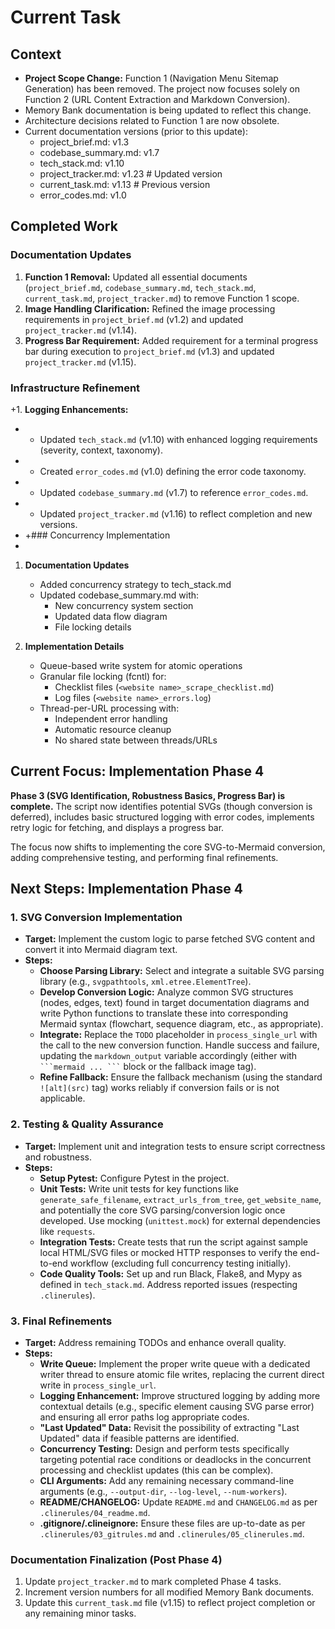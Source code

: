# Current Task

## Context

- **Project Scope Change:** Function 1 (Navigation Menu Sitemap Generation) has been removed. The project now focuses solely on Function 2 (URL Content Extraction and Markdown Conversion).
- Memory Bank documentation is being updated to reflect this change.
- Architecture decisions related to Function 1 are now obsolete.
- Current documentation versions (prior to this update):
  - project_brief.md: v1.3
  - codebase_summary.md: v1.7
  - tech_stack.md: v1.10
  - project_tracker.md: v1.23 # Updated version
  - current_task.md: v1.13 # Previous version
  - error_codes.md: v1.0

## Completed Work

### Documentation Updates

1.  **Function 1 Removal:** Updated all essential documents (`project_brief.md`, `codebase_summary.md`, `tech_stack.md`, `current_task.md`, `project_tracker.md`) to remove Function 1 scope.
2.  **Image Handling Clarification:** Refined the image processing requirements in `project_brief.md` (v1.2) and updated `project_tracker.md` (v1.14).
3.  **Progress Bar Requirement:** Added requirement for a terminal progress bar during execution to `project_brief.md` (v1.3) and updated `project_tracker.md` (v1.15).

### Infrastructure Refinement

+1. **Logging Enhancements:**

- - Updated `tech_stack.md` (v1.10) with enhanced logging requirements (severity, context, taxonomy).
- - Created `error_codes.md` (v1.0) defining the error code taxonomy.
- - Updated `codebase_summary.md` (v1.7) to reference `error_codes.md`.
- - Updated `project_tracker.md` (v1.16) to reflect completion and new versions.
- +### Concurrency Implementation
-

1. **Documentation Updates**

   - Added concurrency strategy to tech_stack.md
   - Updated codebase_summary.md with:
     - New concurrency system section
     - Updated data flow diagram
     - File locking details

2. **Implementation Details**
   - Queue-based write system for atomic operations
   - Granular file locking (fcntl) for:
     - Checklist files (`<website name>_scrape_checklist.md`)
     - Log files (`<website name>_errors.log`)
   - Thread-per-URL processing with:
     - Independent error handling
     - Automatic resource cleanup
     - No shared state between threads/URLs

## Current Focus: Implementation Phase 4

**Phase 3 (SVG Identification, Robustness Basics, Progress Bar) is complete.** The script now identifies potential SVGs (though conversion is deferred), includes basic structured logging with error codes, implements retry logic for fetching, and displays a progress bar.

The focus now shifts to implementing the core SVG-to-Mermaid conversion, adding comprehensive testing, and performing final refinements.

## Next Steps: Implementation Phase 4

### 1. SVG Conversion Implementation

- **Target:** Implement the custom logic to parse fetched SVG content and convert it into Mermaid diagram text.
- **Steps:**
  - **Choose Parsing Library:** Select and integrate a suitable SVG parsing library (e.g., `svgpathtools`, `xml.etree.ElementTree`).
  - **Develop Conversion Logic:** Analyze common SVG structures (nodes, edges, text) found in target documentation diagrams and write Python functions to translate these into corresponding Mermaid syntax (flowchart, sequence diagram, etc., as appropriate).
  - **Integrate:** Replace the `TODO` placeholder in `process_single_url` with the call to the new conversion function. Handle success and failure, updating the `markdown_output` variable accordingly (either with ` ```mermaid ... ``` ` block or the fallback image tag).
  - **Refine Fallback:** Ensure the fallback mechanism (using the standard `![alt](src)` tag) works reliably if conversion fails or is not applicable.

### 2. Testing & Quality Assurance

- **Target:** Implement unit and integration tests to ensure script correctness and robustness.
- **Steps:**
  - **Setup Pytest:** Configure Pytest in the project.
  - **Unit Tests:** Write unit tests for key functions like `generate_safe_filename`, `extract_urls_from_tree`, `get_website_name`, and potentially the core SVG parsing/conversion logic once developed. Use mocking (`unittest.mock`) for external dependencies like `requests`.
  - **Integration Tests:** Create tests that run the script against sample local HTML/SVG files or mocked HTTP responses to verify the end-to-end workflow (excluding full concurrency testing initially).
  - **Code Quality Tools:** Set up and run Black, Flake8, and Mypy as defined in `tech_stack.md`. Address reported issues (respecting `.clinerules`).

### 3. Final Refinements

- **Target:** Address remaining TODOs and enhance overall quality.
- **Steps:**
  - **Write Queue:** Implement the proper write queue with a dedicated writer thread to ensure atomic file writes, replacing the current direct write in `process_single_url`.
  - **Logging Enhancement:** Improve structured logging by adding more contextual details (e.g., specific element causing SVG parse error) and ensuring all error paths log appropriate codes.
  - **"Last Updated" Data:** Revisit the possibility of extracting "Last Updated" data if feasible patterns are identified.
  - **Concurrency Testing:** Design and perform tests specifically targeting potential race conditions or deadlocks in the concurrent processing and checklist updates (this can be complex).
  - **CLI Arguments:** Add any remaining necessary command-line arguments (e.g., `--output-dir`, `--log-level`, `--num-workers`).
  - **README/CHANGELOG:** Update `README.md` and `CHANGELOG.md` as per `.clinerules/04_readme.md`.
  - **.gitignore/.clineignore:** Ensure these files are up-to-date as per `.clinerules/03_gitrules.md` and `.clinerules/05_clinerules.md`.

### Documentation Finalization (Post Phase 4)

1.  Update `project_tracker.md` to mark completed Phase 4 tasks.
2.  Increment version numbers for all modified Memory Bank documents.
3.  Update this `current_task.md` file (v1.15) to reflect project completion or any remaining minor tasks.
